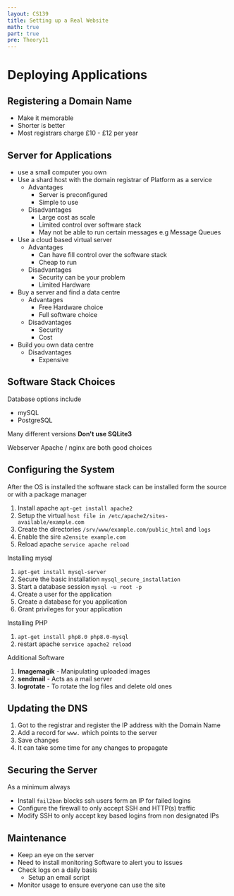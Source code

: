 ```yaml
---
layout: CS139
title: Setting up a Real Website
math: true
part: true
pre: Theory11
---
```


# Deploying Applications

## Registering a Domain Name
* Make it memorable
* Shorter is better
* Most registrars charge £10 - £12 per year

## Server for Applications
* use a small computer you own
* Use a shard host with the domain registrar of Platform as a service
    * Advantages
        * Server is preconfigured
        * Simple to use
    * Disadvantages
        * Large cost as scale 
        * Limited control over software stack
        * May not be able to run certain messages e.g Message Queues
* Use a cloud based virtual server
    * Advantages
        * Can have fill control over the software stack
        * Cheap to run
    * Disadvantages
        * Security can be your problem
        * Limited Hardware
* Buy a server and find a data centre
    * Advantages
        * Free Hardware choice
        * Full software choice
    * Disadvantages
        * Security
        * Cost
* Build you own data centre
    * Disadvantages
        * Expensive

## Software Stack Choices
Database options include
* mySQL
* PostgreSQL

Many different versions __Don't use SQLite3__

Webserver Apache / nginx are both good choices

## Configuring the System
After the OS is installed the software stack can be installed form the source or with a package manager

1. Install apache `apt-get install apache2`
2. Setup the virtual `host file in /etc/apache2/sites-available/example.com`
3. Create the directories `/srv/www/example.com/public_html` and `logs`
4. Enable the sire `a2ensite example.com`
5. Reload apache `service apache reload`

Installing mysql

1. `apt-get install mysql-server`
2. Secure the basic installation `mysql_secure_installation`
3. Start a database session `mysql -u root -p`
4. Create a user for the application
5. Create a database for you application
6. Grant privileges for your application

Installing PHP

1. `apt-get install php8.0 php8.0-mysql`
2. restart apache `service apache2 reload`

Additional Software
1. __Imagemagik__ - Manipulating uploaded images
2. __sendmail__ - Acts as a mail server
3. __logrotate__ - To rotate the log files and delete old ones

## Updating the DNS
1. Got to the registrar and register the IP address with the Domain Name
2. Add a record for `www.` which points to the server
3. Save changes
4. It can take some time for any changes to propagate

## Securing the Server
As a minimum always
* Install `fail2ban` blocks ssh users form an IP for failed logins
* Configure the firewall to only accept SSH and HTTP(s) traffic
* Modify SSH to only accept key based logins from non designated IPs

## Maintenance
* Keep an eye on the server
* Need to install monitoring Software to alert you to issues
* Check logs on a daily basis
    * Setup an email script
* Monitor usage to ensure everyone can use the site
